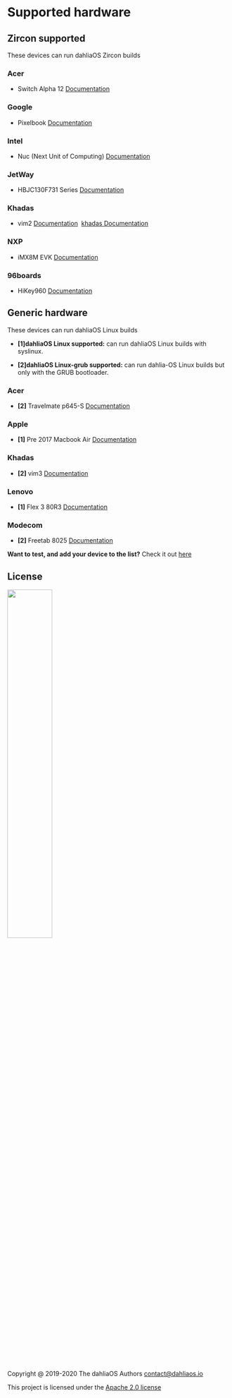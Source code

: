 # Supported hardware

## Zircon supported

These devices can run dahliaOS Zircon builds

### Acer

- Switch Alpha 12 [Documentation](https://fuchsia.dev/docs/development/hardware/acer12.md)

### Google

- Pixelbook [Documentation](https://fuchsia.dev/docs/development/hardware/pixelbook.md)

### Intel

- Nuc (Next Unit of Computing) [Documentation](https://fuchsia.dev/docs/development/hardware/developing_on_nuc.md)

### JetWay

- HBJC130F731 Series [Documentation](https://fuchsia.dev/fuchsia-src/development/hardware/toulouse)

### Khadas

- vim2 [Documentation](https://fuchsia.dev/docs/development/hardware/khadas-vim)&nbsp;&nbsp;[khadas Documentation](https://docs.khadas.com/vim2/BuildFuchsia.html)

### NXP

- iMX8M EVK [Documentation](https://fuchsia.dev/fuchsia-src/development/hardware/imx8mevk)


### 96boards

- HiKey960 [Documentation](https://fuchsia.dev/fuchsia-src/development/hardware/hikey960)

## Generic hardware

These devices can run dahliaOS Linux builds

- **[1]dahliaOS Linux supported:** can run dahliaOS Linux builds with syslinux.

- **[2]dahliaOS Linux-grub supported:** can run dahlia-OS Linux builds but only with the GRUB bootloader.

### Acer

- **[2]** Travelmate p645-S [Documentation](./hardware/Acer/TravelMate-P645-S.md)

### Apple

- **[1]** Pre 2017 Macbook Air [Documentation](https:)

### Khadas

- **[2]** vim3 [Documentation](https:)

### Lenovo

- **[1]** Flex 3 80R3 [Documentation](./hardware/Lenovo/Flex-3-80R3.md)

### Modecom

- **[2]** Freetab 8025 [Documentation](./hardware/Modecom/Freetab-8025.md)

**Want to test, and add your device to the list?** Check it out [here](./.github/CONTRIBUTING.md)

## License

<p align="left">
  <img width="45%" src="https://github.com/dahlia-os/brand/blob/master/Logo%20SVGs/dahliaOS%20logo%20with%20text%20(drop%20shadow).svg"
</p>

Copyright @ 2019-2020 The dahliaOS Authors contact@dahliaos.io

This project is licensed under the [Apache 2.0 license](/LICENSE)
